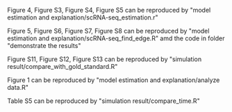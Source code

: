 Figure 4, Figure S3, Figure S4, Figure S5 can be reproduced by "model estimation and explanation/scRNA-seq_estimation.r"

Figure 5, Figure S6, Figure S7, Figure S8 can be reproduced by "model estimation and explanation/scRNA-seq_find_edge.R" amd the code in folder "demonstrate the results"

Figure S11, Figure S12, Figure S13 can be reproduced by "simulation result/compare_with_gold_standard.R"

Figure 1 can be reproduced by "model estimation and explanation/analyze data.R"

Table S5 can be reproduced by "simulation result/compare_time.R"
